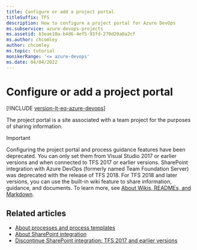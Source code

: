 ```yaml
---
title: Configure or add a project portal 
titleSuffix: TFS
description: How to configure a project portal for Azure DevOps
ms.subservice: azure-devops-projects 
ms.assetid: 63eae10a-b4d6-4ef5-93fd-270d20a8a2cf
ms.author: chcomley
author: chcomley
ms.topic: tutorial
monikerRange: '<= azure-devops'
ms.date: 04/04/2022
---
```


# Configure or add a project portal

[!INCLUDE [version-lt-eq-azure-devops](../includes/version-lt-eq-azure-devops.md)]

The project portal is a site associated with a team project for the purposes of sharing information. 

> [!IMPORTANT]  
> Configuring the project portal and process guidance features have been deprecated. You can only set them from Visual Studio 2017 or earlier versions and when connected to TFS 2017 or earlier versions. SharePoint integration with Azure DevOps (formerly named Team Foundation Server) was deprecated with the release of TFS 2018. For TFS 2018 and later versions, you can use the built-in wiki feature to share information, guidance, and documents. To learn more, see [About Wikis, READMEs, and Markdown](./wiki/about-readme-wiki.md). 

## Related articles

- [About processes and process templates](../boards/work-items/guidance/choose-process.md)
- [About SharePoint integration](/previous-versions/azure/devops/report/sharepoint-dashboards/about-sharepoint-integration)
- [Discontinue SharePoint integration: TFS 2017 and earlier versions](/previous-versions/azure/devops/report/sharepoint-dashboards/deprecation/discontinue-pre-tfs-2017-sharepoint-integration)
